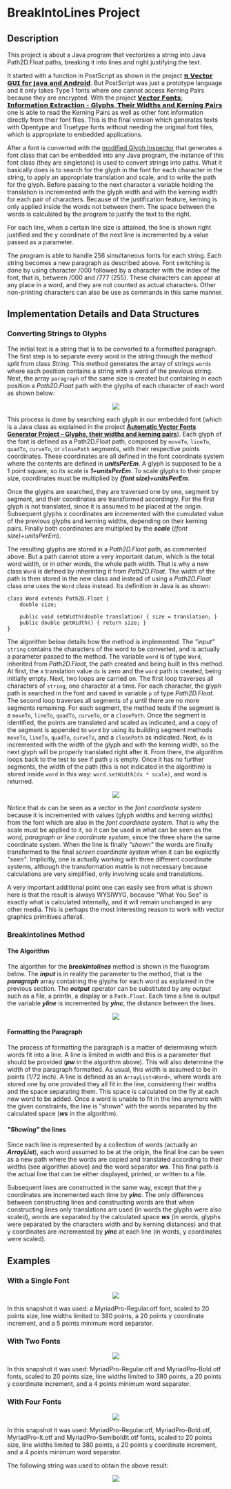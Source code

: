 # BreakIntoLines Project

## Description

This project is about a Java program that vectorizes a string into Java Path2D.Float paths, breaking it into lines and right justifying the text.

It started with a function in PostScript as shown in the project [𝝿 𝗩𝗲𝗰𝘁𝗼𝗿 𝗚𝗨𝗜 𝗳𝗼𝗿 𝗝𝗮𝘃𝗮 𝗮𝗻𝗱 𝗔𝗻𝗱𝗿𝗼𝗶𝗱](https://github.com/nilostolte/Projects-Presentations/blob/main/%CF%80%20Vector%20GUI%20for%20Java%20and%20Android.md#%CF%80-vector-gui-for-java-and-android). But PostScript was just a prototype language and it only takes Type 1 fonts where one cannot access Kerning Pairs because they are encrypted. With the project [𝗩𝗲𝗰𝘁𝗼𝗿 𝗙𝗼𝗻𝘁𝘀: 𝗜𝗻𝗳𝗼𝗿𝗺𝗮𝘁𝗶𝗼𝗻 𝗘𝘅𝘁𝗿𝗮𝗰𝘁𝗶𝗼𝗻 - 𝗚𝗹𝘆𝗽𝗵𝘀, 𝗧𝗵𝗲𝗶𝗿 𝗪𝗶𝗱𝘁𝗵𝘀 𝗮𝗻𝗱 𝗞𝗲𝗿𝗻𝗶𝗻𝗴 𝗣𝗮𝗶𝗿𝘀](https://github.com/nilostolte/Projects-Presentations/blob/main/Automatic%20Vector%20Fonts%20Generator%20Project.md#automatic-vector-fonts-generator-project--glyphs-their-widths-and-kerning-pairs) one is able to read the Kerning Pairs as well as other font information directly from their font files. This is the final version which generates texts with Opentype and Truetype fonts without needing the original font files, which is appropriate to embedded applications.

After a font is converted with the 
[modified Glyph Inspector](https://github.com/nilostolte/Projects-Presentations/blob/main/Automatic%20Vector%20Fonts%20Generator%20Project.md#automatic-vector-fonts-generator-project--major-breakthrough) that generates a font class that can be embedded into any 
Java program, the instance of this font class (they are singletons) is used to convert strings into paths. What it 
basically does is to search for the glyph in the font for each character in the string, to apply an appropriate 
translation and scale, and to write the path for the glyph. Before passing to the next character a variable holding 
the translation is incremented with the glyph width and with the kerning width for each pair of characters. Because of the
justification feature, kerning is only applied inside the words not between them. The space between the words is calculated by
the program to justify the text to the right.

For each line, when a certain line size is attained, the line is shown right justified and the y coordinate of the next line 
is incremented by a value passed as a parameter.

The program is able to handle 256 simultaneous fonts for each string. Each string becomes a new paragraph as described above. Font
switching is done by using character /000 followed by a character with the index of the font, that is, between /000 and /777 (255). 
These characters can appear at any place in a word, and they are not counted as actual characters.
Other non-printing characters can also be use as commands in this same manner.

## Implementation Details and Data Structures

### Converting Strings to Glyphs

The initial text is a string that is to be converted to a formatted paragraph. The first step is to separate every word in the string through the method _split_ from class _String_. This method generates the array of strings `words` where each position contains a string with a word of the previous string. Next, the array `paragraph` of the same size is created but containing in each position a _Path2D.Float_ path with the glyphs of each character of each word as shown below:

<p align="center"">
   <img src="https://user-images.githubusercontent.com/80269251/112209967-7a961480-8bf0-11eb-8b85-aa1954d9e1ac.png" />
</p>

This process is done by searching each glyph in our embedded font (which is a Java class as explained in the project [**Automatic Vector Fonts Generator Project – Glyphs, their widths and kerning pairs**](https://github.com/nilostolte/Projects-Presentations/blob/main/Automatic%20Vector%20Fonts%20Generator%20Project.md#font-transformed-in-a-java-class)). Each glyph of the font is defined as a Path2D.Float path, composed by `moveTo`, `lineTo`, `quadTo`, `curveTo`, or `closePath` segments, with their respective points coordinates. These coordinates are all defined in the font coordinate system where the contents are defined in <b><i>unitsPerEm</i></b>. A glyph is supposed to be a 1 point square, so its scale is <b><i>1÷unitsPerEm</i></b>. To scale glyphs to their proper size, coordinates must be multiplied by <b><i>(font size)÷unitsPerEm</i></b>.

Once the glyphs are searched, they are traversed one by one, segment by segment, and their coordinates are transformed accordingly. For the first glyph is not translated, since it is assumed to be placed at the origin. Subsequent glyphs x coordinates are incremented with the cumulated value of the previous glyphs and kerning widths, depending on their kerning pairs. Finally both coordinates are multiplied by the <b><i>scale</i></b> (_(font size)÷unitsPerEm_).

The resulting glyphs are stored in a _Path2D.Float_ path, as commented above. But a path cannot store a very important datum, which is the total word width, or in other words, the whole path width. That is why a new class `Word` is defined by inherinting it from _Path2D.Float_. The width of the path is then stored in the new class and instead of using a _Path2D.Float_ class one uses the `Word` class instead. Its definition in Java is as shown:

```
class Word extends Path2D.Float {
	double size;

	public void setWidth(double translation) { size = translation; }
	public double getWidth() { return size; }
}
```
The algorithm below details how the method is implemented. The _"input"_ `string` contains the characters of the word to be converted, and is actually a parameter passed to the method. The variable `word` is of type `Word`, inherited from _Path2D.Float_, the path created and being built in this method. At first, the x translation value `dx` is zero and the `word` path is created, being initially empty. Next, two loops are carried on. The first loop traverses all characters of `string`, one character at a time. For each character, the glyph path is searched in the font and saved in variable `p` of type _Path2D.Float_. The second loop traverses all segments of `p` until there are no more segments remaining. For each segment, the method tests if the segment is a `moveTo`, `lineTo`, `quadTo`, `curveTo`, or a `closePath`. Once the segment is identified, the points are translated and scaled as indicated, and a copy of the segment is appended to `word` by using its building segment methods `moveTo`, `lineTo`, `quadTo`, `curveTo`, and a `closePath` as indicated. Next, `dx` is incremented with the width of the glyph and with the kerning width, so the next glyph will be properly translated right after it. From there, the algorithm loops back to the test to see if path `p` is empty. 
Once it has no further segments, the width of the path (this is not indicated in the algorithm) is stored inside `word` in this way: `word.setWidth(dx * scale)`, and word is returned. 

<p align="center"">
   <img src="https://user-images.githubusercontent.com/80269251/112232446-f3a46480-8c0e-11eb-8fbb-e85edb303709.png" />
</p>

Notice that `dx` can be seen as a vector in the _font coordinate system_ because it is incremented with values (glyph widths and kerning widths) from the font which are also in the _font coordinate system_. That is why the scale must be applied to it, so it can be used in what can be seen as the _word, paragraph or line coordinate system_, since the three share the same coordinate system. When the line is finally _"shown"_ the words are finally transformed to the final _screen coordinate system_ when it can be explicitly _"seen"_. Implicitly, one is actually working with three different coordinate systems, although the transformation matrix is not necessary because calculations are very simplified, only involving scale and translations. 

A very important additional point one can easily see from what is shown here is that the result is always WYSIWYG, because "What You See" is exactly what is calculated internally, and it will remain unchanged in any other media. This is perhaps the most interesting reason to work with vector graphics primitives afterall.

### Breakintolines Method

#### The Algorithm

The algorithm for the <b><i>breakintolines</b></i> method is shown in the fluxogram below. The <b><i>input</b></i> is in reality the parameter to the method, that is the <b><i>paragraph</b></i> array containing the glyphs for each word as explained in the previous section. The <b><i>output</b></i> operator can be substituted by any output such as a file, a println, a display or a `Path.Float`. 
Each time a line is output the variable <b><i>yline</b></i> is incremented by <b><i>yinc</b></i>, the distance between the lines.

<p align="center"">
   <img src="https://user-images.githubusercontent.com/80269251/112370456-cd84d000-8cb3-11eb-9074-52fa27ad72a3.png" />
</p>

#### Formatting the Paragraph

The process of formatting the paragraph is a matter of determining which words fit into a line. A line is limited in width and this is a parameter that should be provided (<b><i>pw</b></i> in the algorithm above). This will also determine the width of the paragraph formatted. As usual, this width is assumed to be in points (1/72 inch). A line is defined as an `ArrayList<Word>`, where words are 
stored one by one provided they all fit in the line, considering their widths and the space separating them. This space is calculated on the fly at each new word to be added. Once a word is unable to fit in the line anymore with the given constraints, the line is "shown" with the words separated by the calculated space (<b><i>ws</b></i> in the algorithm). 

#### _"Showing"_ the lines

Since each line is represented by a collection of words (actually an <b><i>ArrayList<Word></b></i>), each word assumed to be at the origin, the final line can be seen as a new path where the words are copied and translated according to their widths (see algorithm above) and the word separator <b><i>ws</b></i>. This final path is the actual line that can be either displayed, printed, or written to a file.

Subsequent lines are constructed in the same way, except that the y coordinates are incremented each time by <b><i>yinc</b></i>. The only differences between constructing lines and constructing words are that when constructing lines only translations are used (in words the glyphs were also scaled), words are separated by the calculated space <b><i>ws</b></i> (in words, glyphs were separated by the characters width and by kerning distances) and that y coordinates are incremented by <b><i>yinc</b></i> at each line (in words, y coordinates were scaled).

## Examples

### With a Single Font

<p align="center"">
   <img src="https://user-images.githubusercontent.com/80269251/111925521-93cb8380-8a7f-11eb-94f8-d42d50366aa4.png" />
</p>

In this snapshot it was used: a MyriadPro-Regular.otf font, scaled to 20 points size, line widths limited to 380 points, a
20 points y coordinate increment, and a 5 points minimum word separator.

### With Two Fonts

<p align="center"">
   <img src="https://user-images.githubusercontent.com/80269251/111985704-57ca0a00-8ae3-11eb-9e71-c319486bac6c.png" />
</p>

In this snapshot it was used: MyriadPro-Regular.otf and MyriadPro-Bold.otf fonts, scaled to 20 points size, line widths 
limited to 380 points, a 20 points y coordinate increment, and a 4 points minimum word separator.

### With Four Fonts

<p align="center"">
   <img src="https://user-images.githubusercontent.com/80269251/112010236-8359ee00-8afd-11eb-817a-29a4984939ee.png" />
</p>

In this snapshot it was used: MyriadPro-Regular.otf, MyriadPro-Bold.otf, MyriadPro-It.otf and MyriadPro-SemiboldIt.otf fonts, 
scaled to 20 points size, line widths limited to 380 points, a 20 points y coordinate increment, and a 4 points minimum word 
separator.

The following string was used to obtain the above result:

<p align="center"">
   <img src="https://user-images.githubusercontent.com/80269251/112013660-97531f00-8b00-11eb-9143-9bc29d31767c.png" />
</p>



